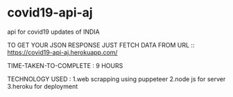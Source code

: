 # covid19-api-aj
api for covid19 updates of INDIA

TO GET YOUR JSON RESPONSE JUST FETCH DATA FROM URL :: https://covid19-api-aj.herokuapp.com/ 

TIME-TAKEN-TO-COMPLETE : 9 HOURS

TECHNOLOGY USED : 
  1.web scrapping using puppeteer
  2.node js for server
  3.heroku for deployment  
